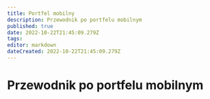 ```yaml
---
title: Portfel mobilny
description: Przewodnik po portfelu mobilnym
published: true
date: 2022-10-22T21:45:09.279Z
tags: 
editor: markdown
dateCreated: 2022-10-22T21:45:09.279Z
---
```


# Przewodnik po portfelu mobilnym